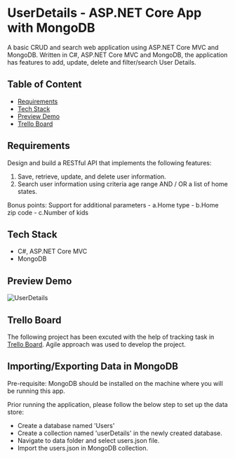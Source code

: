 # UserDetails - ASP.NET Core App with MongoDB

A basic CRUD and search web application using ASP.NET Core MVC and MongoDB.
Written in C#, ASP.NET Core MVC and MongoDB, the application has features to add, update, delete and filter/search User Details. 

## Table of Content

 - [Requirements](#requirements)
 - [Tech Stack](#tech-stack)
 - [Preview Demo](#preview-demo)
 - [Trello Board](#trello-board)

## Requirements

Design and build a RESTful API that implements the following features:
<ol>
	<li>Save, retrieve, update, and delete user information.</li>
	<li>Search user information using criteria age range AND / OR a list of home states.</li>
</ol>	
Bonus points: Support for additional parameters
 - a.Home type
 - b.Home zip code
 - c.Number of kids
 
## Tech Stack

 - C#, ASP.NET Core MVC
 - MongoDB
 
## Preview Demo

![UserDetails](../master/data/UserDetails.gif)
 
## Trello Board

The following project has been excuted with the help of tracking task in [Trello Board](https://trello.com/b/hsFGT0Aa/).
Agile approach was used to develop the project.

## Importing/Exporting Data in MongoDB

Pre-requisite: MongoDB should be installed on the machine where you will be running this app.

Prior running the application, please follow the below step to set up the data store:

- Create a database named 'Users'
- Create a collection named 'userDetails' in the newly created database.
- Navigate to data folder and select users.json file.
- Import the users.json in MongoDB collection.


